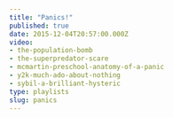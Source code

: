 ```yaml
---
title: "Panics!"
published: true
date: 2015-12-04T20:57:00.000Z
video:
- the-population-bomb
- the-superpredator-scare
- mcmartin-preschool-anatomy-of-a-panic
- y2k-much-ado-about-nothing
- sybil-a-brilliant-hysteric
type: playlists
slug: panics
---
```

